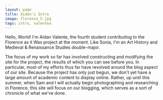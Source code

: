 ```yaml
---
layout: page
title: Aidan's Intro
image: florence_5.jpg
tags: intro, valentea
---
```

Hello, World!
I'm Aidan Valente, the fourth student contributing to the Florence as it Was project at the moment. Like Sonia, I'm an Art History and Medieval & Renaissance Studies double-major.
<!-- more -->
The focus of my work so far has involved constructing and modifying the site for the project, the results of which you can see before you.
In particular, most of my efforts thus far have revolved around the blog aspect of our site. Because the project has only just begun, we don't yet have a large amount of academic content to display online. Rather, up until this summer, when Sam and I will actually begin photographing and researching in Florence, this site will focus on our blogging, which serves as a sort of chronicle of what we've done.
